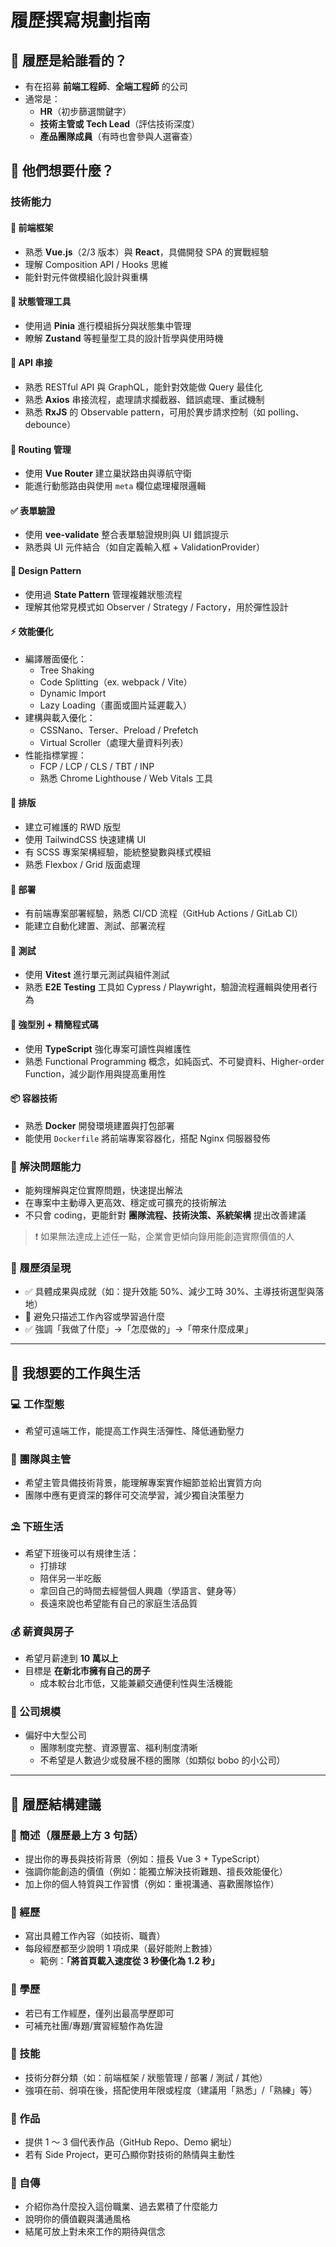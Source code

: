# 履歷撰寫規劃指南

## 🎯 履歷是給誰看的？

- 有在招募 **前端工程師**、**全端工程師** 的公司
- 通常是：
  - **HR**（初步篩選關鍵字）
  - **技術主管或 Tech Lead**（評估技術深度）
  - **產品團隊成員**（有時也會參與人選審查）

## 🤔 他們想要什麼？

### 技術能力

#### 🔧 前端框架

- 熟悉 **Vue.js**（2/3 版本）與 **React**，具備開發 SPA 的實戰經驗
- 理解 Composition API / Hooks 思維
- 能針對元件做模組化設計與重構

#### 🧠 狀態管理工具

- 使用過 **Pinia** 進行模組拆分與狀態集中管理
- 瞭解 **Zustand** 等輕量型工具的設計哲學與使用時機

#### 🔗 API 串接

- 熟悉 RESTful API 與 GraphQL，能針對效能做 Query 最佳化
- 熟悉 **Axios** 串接流程，處理請求攔截器、錯誤處理、重試機制
- 熟悉 **RxJS** 的 Observable pattern，可用於異步請求控制（如 polling、debounce）

#### 🚦 Routing 管理

- 使用 **Vue Router** 建立巢狀路由與導航守衛
- 能進行動態路由與使用 `meta` 欄位處理權限邏輯

#### ✅ 表單驗證

- 使用 **vee-validate** 整合表單驗證規則與 UI 錯誤提示
- 熟悉與 UI 元件結合（如自定義輸入框 + ValidationProvider）

#### 🎯 Design Pattern

- 使用過 **State Pattern** 管理複雜狀態流程
- 理解其他常見模式如 Observer / Strategy / Factory，用於彈性設計

#### ⚡ 效能優化

- 編譯層面優化：
  - Tree Shaking
  - Code Splitting（ex. webpack / Vite）
  - Dynamic Import
  - Lazy Loading（畫面或圖片延遲載入）
- 建構與載入優化：
  - CSSNano、Terser、Preload / Prefetch
  - Virtual Scroller（處理大量資料列表）
- 性能指標掌握：
  - FCP / LCP / CLS / TBT / INP
  - 熟悉 Chrome Lighthouse / Web Vitals 工具

#### 🧩 排版

- 建立可維護的 RWD 版型
- 使用 TailwindCSS 快速建構 UI
- 有 SCSS 專案架構經驗，能統整變數與樣式模組
- 熟悉 Flexbox / Grid 版面處理

#### 🚀 部署

- 有前端專案部署經驗，熟悉 CI/CD 流程（GitHub Actions / GitLab CI）
- 能建立自動化建置、測試、部署流程

#### 🧪 測試

- 使用 **Vitest** 進行單元測試與組件測試
- 熟悉 **E2E Testing** 工具如 Cypress / Playwright，驗證流程邏輯與使用者行為

#### 💪 強型別 + 精簡程式碼

- 使用 **TypeScript** 強化專案可讀性與維護性
- 熟悉 Functional Programming 概念，如純函式、不可變資料、Higher-order Function，減少副作用與提高重用性

#### 📦 容器技術

- 熟悉 **Docker** 開發環境建置與打包部署
- 能使用 `Dockerfile` 將前端專案容器化，搭配 Nginx 伺服器發佈

### 🧩 解決問題能力

- 能夠理解與定位實際問題，快速提出解法
- 在專案中主動導入更高效、穩定或可擴充的技術解法
- 不只會 coding，更能針對 **團隊流程、技術決策、系統架構** 提出改善建議

> ❗ 如果無法達成上述任一點，企業會更傾向錄用能創造實際價值的人

### 📌 履歷須呈現

- ✅ 具體成果與成就（如：提升效能 50%、減少工時 30%、主導技術選型與落地）
- 🚫 避免只描述工作內容或學習過什麼
- ✅ 強調「我做了什麼」→「怎麼做的」→「帶來什麼成果」

---

## 🧬 我想要的工作與生活

### 💻 工作型態

- 希望可遠端工作，能提高工作與生活彈性、降低通勤壓力

### 🧠 團隊與主管

- 希望主管具備技術背景，能理解專案實作細節並給出實質方向
- 團隊中應有更資深的夥伴可交流學習，減少獨自決策壓力

### ⛱️ 下班生活

- 希望下班後可以有規律生活：
  - 打排球
  - 陪伴另一半吃飯
  - 拿回自己的時間去經營個人興趣（學語言、健身等）
  - 長遠來說也希望能有自己的家庭生活品質

### 💰 薪資與房子

- 希望月薪達到 **10 萬以上**
- 目標是 **在新北市擁有自己的房子**
  - 成本較台北市低，又能兼顧交通便利性與生活機能

### 🏢 公司規模

- 偏好中大型公司
  - 團隊制度完整、資源豐富、福利制度清晰
  - 不希望是人數過少或發展不穩的團隊（如類似 bobo 的小公司）

---

## 📄 履歷結構建議

### 🔹 簡述（履歷最上方 3 句話）

- 提出你的專長與技術背景（例如：擅長 Vue 3 + TypeScript）
- 強調你能創造的價值（例如：能獨立解決技術難題、擅長效能優化）
- 加上你的個人特質與工作習慣（例如：重視溝通、喜歡團隊協作）

### 🔹 經歷

- 寫出具體工作內容（如技術、職責）
- 每段經歷都至少說明 1 項成果（最好能附上數據）
  - 範例：**「將首頁載入速度從 3 秒優化為 1.2 秒」**

### 🔹 學歷

- 若已有工作經歷，僅列出最高學歷即可
- 可補充社團/專題/實習經驗作為佐證

### 🔹 技能

- 技術分群分類（如：前端框架 / 狀態管理 / 部署 / 測試 / 其他）
- 強項在前、弱項在後，搭配使用年限或程度（建議用「熟悉」/「熟練」等）

### 🔹 作品

- 提供 1 ～ 3 個代表作品（GitHub Repo、Demo 網址）
- 若有 Side Project，更可凸顯你對技術的熱情與主動性

### 🔹 自傳

- 介紹你為什麼投入這份職業、過去累積了什麼能力
- 說明你的價值觀與溝通風格
- 結尾可放上對未來工作的期待與信念

